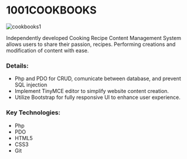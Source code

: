 # 1001COOKBOOKS

![cookbooks1](https://cloud.githubusercontent.com/assets/22993242/26234703/73d7f6e6-3c1b-11e7-9c54-8956c29d65a7.png)

Independently developed Cooking Recipe Content Management System allows users to share their passion, recipes. Performing creations and modification of content with ease. 


### Details:
* Php and PDO for CRUD, comunicate between database, and prevent SQL injection
* Implement TinyMCE editor to simplify website content creation. 
* Utilize Bootstrap for fully responsive UI to enhance user experience.

### Key Technologies:
* Php 
* PDO
* HTML5
* CSS3
* Git
